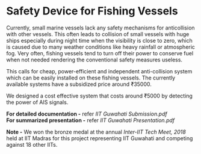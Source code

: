 # Safety Device for Fishing Vessels
Currently, small marine vessels lack any safety mechanisms for anticollision with other vessels. This often leads to collision of small vessels with huge ships especially during night time when the visibility is close to zero, which is caused due to many weather conditions like heavy rainfall or atmospheric fog. Very often, fishing vessels tend to turn off their power to conserve fuel when not needed rendering the conventional safety measures useless.

This calls for cheap, power-efficient and independent anti-collision system which can be easily installed on these fishing vessels. The currently available systems have a subsidized price around ₹35000.

We designed a cost effective system that costs around ₹5000 by detecting the power of AIS signals.

**For detailed documentation -** refer *IIT Guwahati Submission.pdf*  
**For summarized presentation -** refer *IIT Guwahati Presentation.pdf*

**Note -** We won the bronze medal at the annual *Inter-IIT Tech Meet, 2018* held at IIT Madras for this project representing IIT Guwahati and competing against 18 other IITs.
